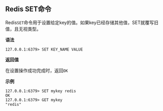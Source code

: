 ## Redis SET命令

Redis`SET`命令用于设置给定key的值。如果key已经存储其他值，SET就覆写旧值，且无视类型。

**语法**

```shell
127.0.0.1:6379> SET KEY_NAME VALUE
```

**返回值**

在设置操作成功完成时，返回`OK`

**示例**

```shell
127.0.0.1:6379> SET mykey redis
OK
127.0.0.1:6379> GET mykey
"redis"
```
